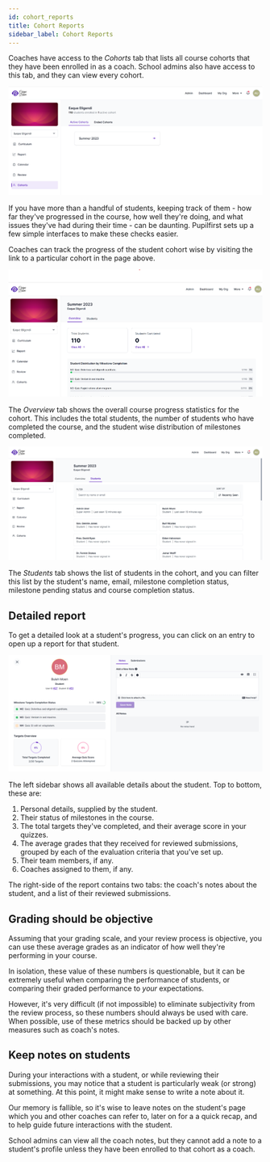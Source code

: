 ```yaml
---
id: cohort_reports
title: Cohort Reports
sidebar_label: Cohort Reports
---
```


Coaches have access to the _Cohorts_ tab that lists all course cohorts that they have been enrolled in as a coach. School admins also have access to this tab, and they can view every cohort.

![Coach's list of students](../assets/cohort_reports/cohorts_page.png)

If you have more than a handful of students, keeping track of them - how far they've progressed in the course, how well they're doing, and what issues they've had during their time - can be daunting. Pupilfirst sets up a few simple interfaces to make these checks easier.

Coaches can track the progress of the student cohort wise by visiting the link to a particular cohort in the page above.

![A cohort's report](../assets/cohort_reports/cohorts_show.png)

The _Overview_ tab shows the overall course progress statistics for the cohort. This includes the total students, the number of students who have completed the course, and the student wise distribution of milestones completed.

![A cohort's students page](../assets/cohort_reports/cohorts_students.png)

The _Students_ tab shows the list of students in the cohort, and you can filter this list by the student's name, email, milestone completion status, milestone pending status and course completion status.

## Detailed report

To get a detailed look at a student's progress, you can click on an entry to open up a report for that student.

![A student's report](../assets/cohort_reports/cohorts_student_report.png)

The left sidebar shows all available details about the student. Top to bottom, these are:

1. Personal details, supplied by the student.
2. Their status of milestones in the course.
3. The total targets they've completed, and their average score in your quizzes.
4. The average grades that they received for reviewed submissions, grouped by each of the evaluation criteria that you've set up.
5. Their team members, if any.
6. Coaches assigned to them, if any.

The right-side of the report contains two tabs: the coach's notes about the student, and a list of their reviewed submissions.

## Grading should be objective

Assuming that your grading scale, and your review process is objective, you can use these average grades as an indicator of how well they're performing in your course.

In isolation, these value of these numbers is questionable, but it can be extremely useful when comparing the performance of students, or comparing their graded performance to _your_ expectations.

However, it's very difficult (if not impossible) to eliminate subjectivity from the review process, so these numbers should always be used with care. When possible, use of these metrics should be backed up by other measures such as coach's notes.

## Keep notes on students

During your interactions with a student, or while reviewing their submissions, you may notice that a student is particularly weak (or strong) at something. At this point, it might make sense to write a note about it.

Our memory is fallible, so it's wise to leave notes on the student's page which you and other coaches can refer to, later on for a a quick recap, and to help guide future interactions with the student.

School admins can view all the coach notes, but they cannot add a note to a student's profile unless they have been enrolled to that cohort as a coach.
